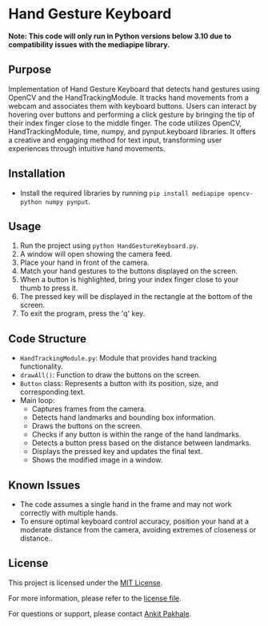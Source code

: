 # Hand Gesture Keyboard

**Note: This code will only run in Python versions below 3.10 due to compatibility issues with the mediapipe library.**

## Purpose

Implementation of Hand Gesture Keyboard that detects hand gestures using OpenCV and the HandTrackingModule. It tracks hand movements from a webcam and associates them with keyboard buttons. Users can interact by hovering over buttons and performing a click gesture by bringing the tip of their index finger close to the middle finger. The code utilizes OpenCV, HandTrackingModule, time, numpy, and pynput.keyboard libraries. It offers a creative and engaging method for text input, transforming user experiences through intuitive hand movements.

## Installation

- Install the required libraries by running `pip install mediapipe opencv-python numpy pynput`.

## Usage

1. Run the project using `python HandGestureKeyboard.py`.
2. A window will open showing the camera feed.
3. Place your hand in front of the camera.
4. Match your hand gestures to the buttons displayed on the screen.
5. When a button is highlighted, bring your index finger close to your thumb to press it.
6. The pressed key will be displayed in the rectangle at the bottom of the screen.
7. To exit the program, press the 'q' key.

## Code Structure

- `HandTrackingModule.py`: Module that provides hand tracking functionality.
- `drawAll()`: Function to draw the buttons on the screen.
- `Button` class: Represents a button with its position, size, and corresponding text.
- Main loop:
  - Captures frames from the camera.
  - Detects hand landmarks and bounding box information.
  - Draws the buttons on the screen.
  - Checks if any button is within the range of the hand landmarks.
  - Detects a button press based on the distance between landmarks.
  - Displays the pressed key and updates the final text.
  - Shows the modified image in a window.

## Known Issues

- The code assumes a single hand in the frame and may not work correctly with multiple hands.
- To ensure optimal keyboard control accuracy, position your hand at a moderate distance from the camera, avoiding extremes of closeness or distance..

## License

This project is licensed under the [MIT License](LICENSE).

For more information, please refer to the [license file](LICENSE).

For questions or support, please contact [Ankit Pakhale](mailto:akp3067@gmail.com).
